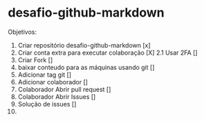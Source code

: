 # desafio-github-markdown

Objetivos:

1. Criar repositório desafio-github-markdown [x]
2. Criar conta extra para executar colaboração [X]
2.1 Usar 2FA []
3. Criar Fork []
4. baixar conteudo para as máquinas usando git []
5. Adicionar tag git []
6. Adicionar colaborador []
7. Colaborador Abrir pull request []
8. Colaborador Abrir Issues []
9. Solução de issues []
10. 
